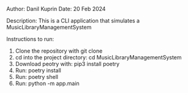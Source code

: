 Author: Danil Kuprin
Date: 20 Feb 2024

Description: This is a CLI application that simulates a MusicLibraryManagementSystem

Instructions to run:
1) Clone the repository with git clone 
2) cd into the project directory: cd MusicLibraryManagementSystem 
3) Download peotry with: pip3 install poetry
4) Run: poetry install
5) Run: poetry shell
6) Run: python -m app.main
